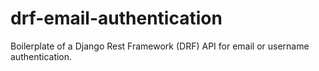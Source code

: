 # drf-email-authentication
Boilerplate of a Django Rest Framework (DRF) API for email or username authentication.
